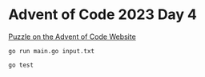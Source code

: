 # Advent of Code 2023 Day 4

[Puzzle on the Advent of Code Website](https://adventofcode.com/2023/day/4)

```shell
go run main.go input.txt
```

```shell
go test
```